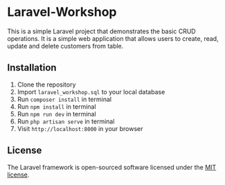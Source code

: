 # Laravel-Workshop

This is a simple Laravel project that demonstrates the basic CRUD operations. It is a simple web application that allows users to create, read, update and delete customers from table.

## Installation

1. Clone the repository
2. Import `laravel_workshop.sql` to your local database
3. Run `composer install` in terminal
4. Run `npm install` in terminal
5. Run `npm run dev` in terminal
6. Run `php artisan serve` in terminal
7. Visit `http://localhost:8000` in your browser

## License

The Laravel framework is open-sourced software licensed under the [MIT license](https://opensource.org/licenses/MIT).
